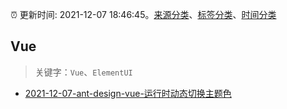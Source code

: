 :alarm_clock: 更新时间: 2021-12-07 18:46:45。[来源分类](../README.md)、[标签分类](../TAGS.md)、[时间分类](../TIMELINE.md)

## Vue


> 关键字：`Vue`、`ElementUI`



- [2021-12-07-ant-design-vue-运行时动态切换主题色](https://toutiao.io/k/mc0mng1) 